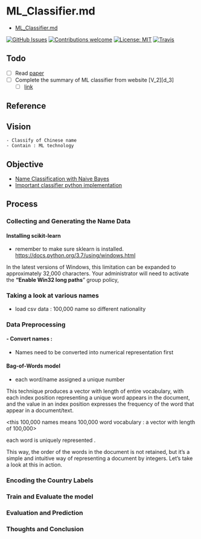 # ML_Classifier.md

- [ML_Classifier.md](file:///c:/Local/Work/ML_Name/Note/ML_Classifier.md)

[![GitHub Issues](https://img.shields.io/github/issues/zalandoresearch/flair.svg)](https://github.com/zalandoresearch/flair/issues)
[![Contributions welcome](https://img.shields.io/badge/contributions-welcome-brightgreen.svg)](CONTRIBUTING.md)
[![License: MIT](https://img.shields.io/badge/License-MIT-brightgreen.svg)](https://opensource.org/licenses/MIT)
[![Travis](https://img.shields.io/travis/zalandoresearch/flair.svg)](https://travis-ci.org/zalandoresearch/flair)

## Todo

- [ ] Read [paper](#paper-1)
- [ ] Complete the summary of ML classifier from website [V_2][d_3]
  - [ ] [link](#encoding-the-country-labels)

## Reference

## Vision

    - Classify of Chinese name
    - Contain : ML technology

## Objective

- [Name Classification with Naive Bayes](https://towardsdatascience.com/name-classification-with-naive-bayes-7c5e1415788a)
- [Important classifier python implementation](file:///c:/Local/Work/ML_Name/Code/Test/ML_classifer.py)

## Process

### Collecting and Generating the Name Data

#### Installing scikit-learn

- remember to make sure sklearn is installed.
  https://docs.python.org/3.7/using/windows.html

In the latest versions of Windows, this limitation can be expanded to approximately 32,000 characters. Your administrator will need to activate the **“Enable Win32 long paths**” group policy,

### Taking a look at various names

- load csv data : 100,000 name so different nationality

### Data Preprocessing

#### - Convert names :

- Names need to be converted into numerical representation first

#### Bag-of-Words model

- each word/name assigned a unique number

This technique produces a vector with length of entire vocabulary, with each index position representing a unique word appears in the document, and the value in an index position expresses the frequency of the word that appear in a document/text.

<this 100,000 names means 100,000 word vocabulary : a vector with length of 100,000>

<each index location is the frequence of the word >

each word is uniquely represented .

This way, the order of the words in the document is not retained, but it’s a simple and intuitive way of representing a document by integers. Let’s take a look at this in action.

### Encoding the Country Labels

### Train and Evaluate the model

### Evaluation and Prediction

### Thoughts and Conclusion
